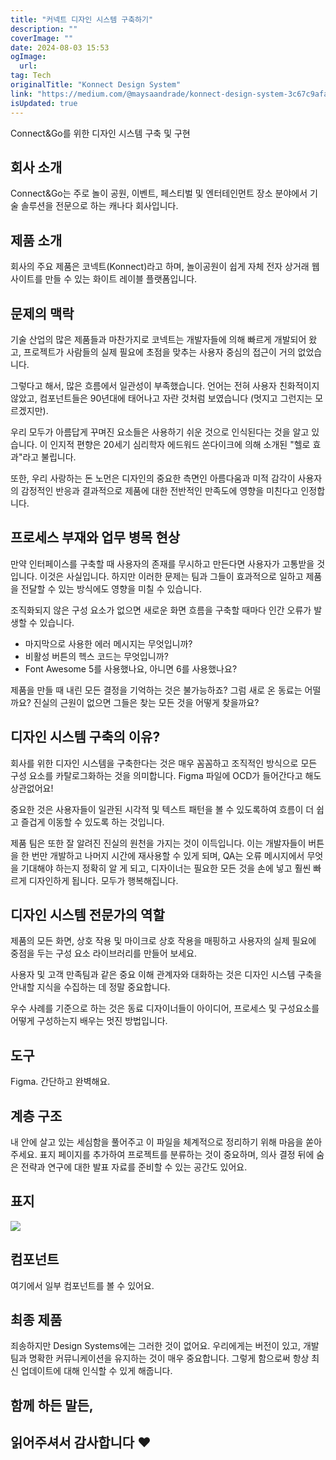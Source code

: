 ```yaml
---
title: "커넥트 디자인 시스템 구축하기"
description: ""
coverImage: ""
date: 2024-08-03 15:53
ogImage: 
  url: 
tag: Tech
originalTitle: "Konnect Design System"
link: "https://medium.com/@maysaandrade/konnect-design-system-3c67c9afad37"
isUpdated: true
---
```






Connect&Go를 위한 디자인 시스템 구축 및 구현

## 회사 소개

Connect&Go는 주로 놀이 공원, 이벤트, 페스티벌 및 엔터테인먼트 장소 분야에서 기술 솔루션을 전문으로 하는 캐나다 회사입니다.

## 제품 소개

<div class="content-ad"></div>

회사의 주요 제품은 코넥트(Konnect)라고 하며, 놀이공원이 쉽게 자체 전자 상거래 웹 사이트를 만들 수 있는 화이트 레이블 플랫폼입니다.

## 문제의 맥락

기술 산업의 많은 제품들과 마찬가지로 코넥트는 개발자들에 의해 빠르게 개발되어 왔고, 프로젝트가 사람들의 실제 필요에 초점을 맞추는 사용자 중심의 접근이 거의 없었습니다.

그렇다고 해서, 많은 흐름에서 일관성이 부족했습니다. 언어는 전혀 사용자 친화적이지 않았고, 컴포넌트들은 90년대에 태어나고 자란 것처럼 보였습니다 (멋지고 그런지는 모르겠지만).

<div class="content-ad"></div>

우리 모두가 아름답게 꾸며진 요소들은 사용하기 쉬운 것으로 인식된다는 것을 알고 있습니다. 이 인지적 편향은 20세기 심리학자 에드워드 쏜다이크에 의해 소개된 "헬로 효과"라고 불립니다.

또한, 우리 사랑하는 돈 노먼은 디자인의 중요한 측면인 아름다움과 미적 감각이 사용자의 감정적인 반응과 결과적으로 제품에 대한 전반적인 만족도에 영향을 미친다고 인정합니다.

## 프로세스 부재와 업무 병목 현상

만약 인터페이스를 구축할 때 사용자의 존재를 무시하고 만든다면 사용자가 고통받을 것입니다. 이것은 사실입니다. 하지만 이러한 문제는 팀과 그들이 효과적으로 일하고 제품을 전달할 수 있는 방식에도 영향을 미칠 수 있습니다.

<div class="content-ad"></div>

조직화되지 않은 구성 요소가 없으면 새로운 화면 흐름을 구축할 때마다 인간 오류가 발생할 수 있습니다.

- 마지막으로 사용한 에러 메시지는 무엇입니까?
- 비활성 버튼의 헥스 코드는 무엇입니까?
- Font Awesome 5를 사용했나요, 아니면 6를 사용했나요?

제품을 만들 때 내린 모든 결정을 기억하는 것은 불가능하죠? 그럼 새로 온 동료는 어떨까요? 진실의 근원이 없으면 그들은 찾는 모든 것을 어떻게 찾을까요?

## 디자인 시스템 구축의 이유?

<div class="content-ad"></div>

회사를 위한 디자인 시스템을 구축한다는 것은 매우 꼼꼼하고 조직적인 방식으로 모든 구성 요소를 카탈로그화하는 것을 의미합니다. Figma 파일에 OCD가 들어간다고 해도 상관없어요!

중요한 것은 사용자들이 일관된 시각적 및 텍스트 패턴을 볼 수 있도록하여 흐름이 더 쉽고 즐겁게 이동할 수 있도록 하는 것입니다.

제품 팀은 또한 잘 알려진 진실의 원천을 가지는 것이 이득입니다. 이는 개발자들이 버튼을 한 번만 개발하고 나머지 시간에 재사용할 수 있게 되며, QA는 오류 메시지에서 무엇을 기대해야 하는지 정확히 알 게 되고, 디자이너는 필요한 모든 것을 손에 넣고 훨씬 빠르게 디자인하게 됩니다. 모두가 행복해집니다.

## 디자인 시스템 전문가의 역할

<div class="content-ad"></div>

제품의 모든 화면, 상호 작용 및 마이크로 상호 작용을 매핑하고 사용자의 실제 필요에 중점을 두는 구성 요소 라이브러리를 만들어 보세요.

사용자 및 고객 만족팀과 같은 중요 이해 관계자와 대화하는 것은 디자인 시스템 구축을 안내할 지식을 수집하는 데 정말 중요합니다.

우수 사례를 기준으로 하는 것은 동료 디자이너들이 아이디어, 프로세스 및 구성요소를 어떻게 구성하는지 배우는 멋진 방법입니다.

## 도구

<div class="content-ad"></div>

Figma. 간단하고 완벽해요.

## 계층 구조

내 안에 살고 있는 세심함을 풀어주고 이 파일을 체계적으로 정리하기 위해 마음을 쏟아주세요. 표지 페이지를 추가하여 프로젝트를 분류하는 것이 중요하며, 의사 결정 뒤에 숨은 전략과 연구에 대한 발표 자료를 준비할 수 있는 공간도 있어요.

## 표지

<div class="content-ad"></div>

<img src="/assets/img/KonnectDesignSystem_0.png" />

## 컴포넌트

여기에서 일부 컴포넌트를 볼 수 있어요.

## 최종 제품

<div class="content-ad"></div>

죄송하지만 Design Systems에는 그러한 것이 없어요. 우리에게는 버전이 있고, 개발 팀과 명확한 커뮤니케이션을 유지하는 것이 매우 중요합니다. 그렇게 함으로써 항상 최신 업데이트에 대해 인식할 수 있게 해줍니다.

## 함께 하든 말든,

## 읽어주셔서 감사합니다 ❤️

